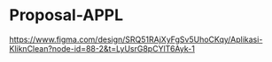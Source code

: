 # Proposal-APPL
https://www.figma.com/design/SRQ51RAjXyFgSv5UhoCKqy/Aplikasi-KliknClean?node-id=88-2&t=LyUsrG8pCYlT6Ayk-1
